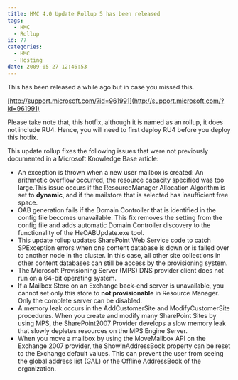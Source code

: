 ```yaml
---
title: HMC 4.0 Update Rollup 5 has been released
tags:
  - HMC
  - Rollup
id: 77
categories:
  - HMC
  - Hosting
date: 2009-05-27 12:46:53
---
```


This has been released a while ago but in case you missed this.

[http://support.microsoft.com/?id=961991](http://support.microsoft.com/?id=961991)

Please take note that, this hotfix, although it is named as an rollup, it does not include RU4\. Hence, you will need to first deploy RU4 before you deploy this hotfix.

<!--more-->
<div id="more">

This update rollup fixes the following issues that were not previously documented in a Microsoft Knowledge Base article:

*   An exception is thrown when a new user mailbox is created: An arithmetic overflow occurred, the resource capacity specified was too large.This issue occurs if the ResourceManager Allocation Algorithm is set to **dynamic**, and if the mailstore that is selected has insufficient free space.
*   OAB generation fails if the Domain Controller that is identified in the config file becomes unavailable. This fix removes the setting from the config file and adds automatic Domain Controller discovery to the functionality of the HeOABUpdate.exe tool.
*   This update rollup updates SharePoint Web Service code to catch SPException errors when one content database is down or is failed over to another node in the cluster. In this case, all other site collections in other content databases can still be access by the provisioning system.
*   The Microsoft Provisioning Server (MPS) DNS provider client does not run on a 64-bit operating system.
*   If a Mailbox Store on an Exchange back-end server is unavailable, you cannot set only this store to **not provisionable** in Resource Manager. Only the complete server can be disabled.
*   A memory leak occurs in the AddCustomerSite and ModifyCustomerSite procedures. When you create and modify many SharePoint Sites by using MPS, the SharePoint2007 Provider develops a slow memory leak that slowly depletes resources on the MPS Engine Server.
*   When you move a mailbox by using the MoveMailbox API on the Exchange 2007 provider, the ShowInAddressBook property can be reset to the Exchange default values. This can prevent the user from seeing the global address list (GAL) or the Offline AddressBook of the organization.
</div>